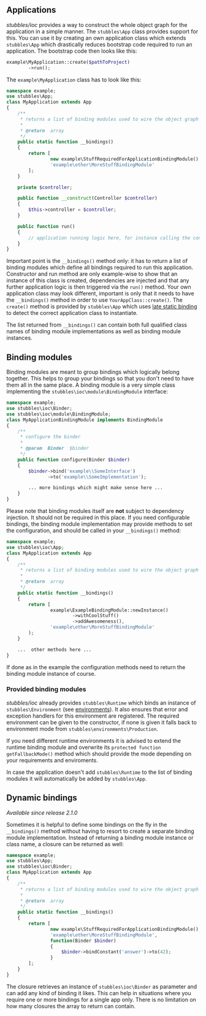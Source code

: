 Applications
------------

_stubbles/ioc_ provides a way to construct the whole object graph for the
application in a simple manner. The `stubbles\App` class provides support
for this. You can use it by creating an own application class which extends
`stubbles\App` which drastically reduces bootstrap code required to run an
application. The bootstrap code then looks like this:

```php
example\MyApplication::create($pathToProject)
        ->run();
```

The `example\MyApplication` class has to look like this:

```php
namespace example;
use stubbles\App;
class MyApplication extends App
{
    /**
     * returns a list of binding modules used to wire the object graph
     *
     * @return  array
     */
    public static function __bindings()
    {
        return [
                new example\StuffRequiredForApplicationBindingModule(),
                'example\other\MoreStuffBindingModule'
        ];
    }

    private $controller;

    public function __construct(Controller $controller)
    {
        $this->controller = $controller;
    }

    public function run()
    {
        // application running logic here, for instance calling the controller
    }
}
```

Important point is the `__bindings()` method only: it has to return a list of
binding modules which define all bindings required to run this application.
Constructor and run method are only example-wise to show that an instance of
this class is created, dependencies are injected and that any further
application logic is then triggered via the `run()` method. Your own application
class may look different, important is only that it needs to have the
`__bindings()` method in order to use `YourAppClass::create()`. The `create()`
method is provided by `stubbles\App` which uses [late static binding](http://php.net/get_called_class)
to detect the correct application class to instantiate.

The list returned from `__bindings()` can contain both full qualified class
names of binding module implementations as well as binding module instances.

## Binding modules

Binding modules are meant to group bindings which logically belong together.
This helps to group your bindings so that you don't need to have them all in the
same place. A binding module is a very simple class implementing the
`stubbles\ioc\module\BindingModule` interface:

```php
namespace example;
use stubbles\ioc\Binder;
use stubbles\ioc\module\BindingModule;
class MyApplicationBindingModule implements BindingModule
{
    /**
     * configure the binder
     *
     * @param  Binder  $binder
     */
    public function configure(Binder $binder)
    {
        $binder->bind('example\\SomeInterface')
               ->to('example\\SomeImplementation');

        ... more bindings which might make sense here ...
    }
}
```

Please note that binding modules itself are **not** subject to dependency
injection. It should not be required in this place. If you need configurable
bindings, the binding module implementation may provide methods to set the
configuration, and should be called in your `__bindings()` method:

```php
namespace example;
use stubbles\ioc\App;
class MyApplication extends App
{
    /**
     * returns a list of binding modules used to wire the object graph
     *
     * @return  array
     */
    public static function __bindings()
    {
        return [
                example\ExampleBindingModule::newInstance()
                        ->withCoolStuff()
                        ->addAwesomeness(),
                'example\other\MoreStuffBindingModule'
        );
    }

    ...  other methods here ...
}
```

If done as in the example the configuration methods need to return the binding
module instance of course.


### Provided binding modules

_stubbles/ioc_ already provides `stubbles\Runtime` which binds an instance of
`stubbles\Environment` (see [environments](environments.md)). It also ensures
that error and exception handlers for this environment are registered. The
required environment can be given to the constructor, if none is given it falls
back to environment mode from `stubbles\environments\Production`.

If you need different runtime environments it is advised to extend the runtime
binding module and overwrite its `protected function getFallbackMode()` method
which should provide the mode depending on your requirements and enviroments.

In case the application doesn't add `stubbles\Runtime` to the list of binding
modules it will automatically be added by `stubbles\App`.


## Dynamic bindings
_Available since release 2.1.0_

Sometimes it is helpful to define some bindings on the fly in the `__bindings()`
method without having to resort to create a separate binding module
implementation. Instead of returning a binding module instance or class name, a
closure can be returned as well:

```php
namespace example;
use stubbles\App;
use stubbles\ioc\Binder;
class MyApplication extends App
{
    /**
     * returns a list of binding modules used to wire the object graph
     *
     * @return  array
     */
    public static function __bindings()
    {
        return [
                new example\StuffRequiredForApplicationBindingModule(),
                'example\other\MoreStuffBindingModule',
                function(Binder $binder)
                {
                    $binder->bindConstant('answer')->to(42);
                }
        ];
    }
}
```

The closure retrieves an instance of `stubbles\ioc\Binder` as parameter and can
add any kind of binding it likes. This can help in situations where you require
one or more bindings for a single app only. There is no limitation on how many
closures the array to return can contain.
